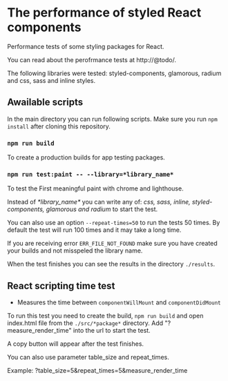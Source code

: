 # The performance of styled React components
Performance tests of some styling packages for React.

You can read about the perofrmance tests at http://@todo/.

The following libraries were tested: styled-components, glamorous, radium and css, sass and inline styles.

## Awailable scripts
In the main directory you can run following scripts. Make sure you run `npm install` after cloning this repository.

### `npm run build`
To create a production builds for app testing packages.


### `npm run test:paint -- --library=*library_name*`

To test the First meaningful paint with chrome and lighthouse.

Instead of _\*library_name\*_ you can write any of: _css, sass, inline, styled-components, glamorous and radium_
to start the test.

You can also use an option `--repeat-times=50` to run the tests 50 times. By default the test will run 100 times and it may take a long time.

If you are receiving error `ERR_FILE_NOT_FOUND` make sure you have created your builds and not misspeled the library name.

When the test finishes you can see the results in the directory `./results`.

## React scripting time test
 - Measures the time between `componentWillMount` and `componentDidMount`


To run this test you need to create the build, `npm run build` and open index.html file from the `./src/*package*` directory.
Add "?measure\_render\_time" into the url to start the test.

A copy button will appear after the test finishes.

You can also use parameter table\_size and repeat\_times.

Example: ?table\_size=5&repeat\_times=5&measure\_render\_time
